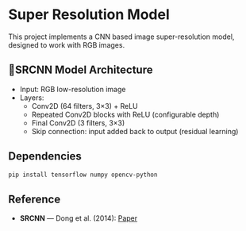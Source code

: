 # Super Resolution Model
This project implements a CNN based image super-resolution model, designed to work with RGB images.

## 📐SRCNN Model Architecture
- Input: RGB low-resolution image  
- Layers:
  - Conv2D (64 filters, 3×3) + ReLU
  - Repeated Conv2D blocks with ReLU (configurable depth)
  - Final Conv2D (3 filters, 3×3)
  - Skip connection: input added back to output (residual learning)

## Dependencies
```bash
pip install tensorflow numpy opencv-python
```

## Reference
- **SRCNN** — Dong et al. (2014): [Paper](https://arxiv.org/abs/1501.00092)
